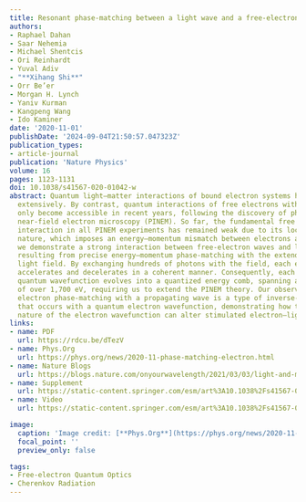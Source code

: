 ```yaml
---
title: Resonant phase-matching between a light wave and a free-electron wavefunction
authors:
- Raphael Dahan
- Saar Nehemia
- Michael Shentcis
- Ori Reinhardt
- Yuval Adiv
- "**Xihang Shi**"
- Orr Be’er
- Morgan H. Lynch
- Yaniv Kurman
- Kangpeng Wang
- Ido Kaminer
date: '2020-11-01'
publishDate: '2024-09-04T21:50:57.047323Z'
publication_types:
- article-journal
publication: 'Nature Physics'
volume: 16
pages: 1123-1131
doi: 10.1038/s41567-020-01042-w
abstract: Quantum light–matter interactions of bound electron systems have been studied
  extensively. By contrast, quantum interactions of free electrons with light have
  only become accessible in recent years, following the discovery of photon-induced
  near-field electron microscopy (PINEM). So far, the fundamental free electron–light
  interaction in all PINEM experiments has remained weak due to its localized near-field
  nature, which imposes an energy–momentum mismatch between electrons and light. Here,
  we demonstrate a strong interaction between free-electron waves and light waves,
  resulting from precise energy–momentum phase-matching with the extended propagating
  light field. By exchanging hundreds of photons with the field, each electron simultaneously
  accelerates and decelerates in a coherent manner. Consequently, each electron’s
  quantum wavefunction evolves into a quantized energy comb, spanning a bandwidth
  of over 1,700 eV, requiring us to extend the PINEM theory. Our observation of coherent
  electron phase-matching with a propagating wave is a type of inverse-Cherenkov interaction
  that occurs with a quantum electron wavefunction, demonstrating how the extended
  nature of the electron wavefunction can alter stimulated electron–light interactions.
links:
- name: PDF
  url: https://rdcu.be/dTezV
- name: Phys.Org
  url: https://phys.org/news/2020-11-phase-matching-electron.html
- name: Nature Blogs
  url: https://blogs.nature.com/onyourwavelength/2021/03/03/light-and-matter-in-sync/
- name: Supplement
  url: https://static-content.springer.com/esm/art%3A10.1038%2Fs41567-020-01042-w/MediaObjects/41567_2020_1042_MOESM1_ESM.pdf
- name: Video
  url: https://static-content.springer.com/esm/art%3A10.1038%2Fs41567-020-01042-w/MediaObjects/41567_2020_1042_MOESM2_ESM.mp4

image:
  caption: 'Image credit: [**Phys.Org**](https://phys.org/news/2020-11-phase-matching-electron.html)'
  focal_point: ''
  preview_only: false

tags:
- Free-electron Quantum Optics
- Cherenkov Radiation
---
```

